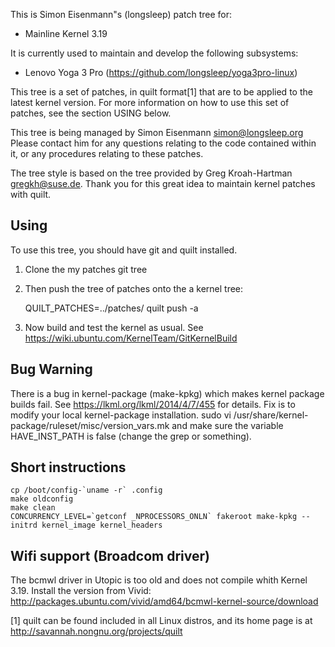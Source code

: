 This is Simon Eisenmann"s (longsleep) patch tree for:
  - Mainline Kernel 3.19

It is currently used to maintain and develop the following subsystems:
  - Lenovo Yoga 3 Pro (https://github.com/longsleep/yoga3pro-linux)

This tree is a set of patches, in quilt format[1] that are to be applied
to the latest kernel version.  For more information on how to use this
set of patches, see the section USING below.

This tree is being managed by Simon Eisenmann <simon@longsleep.org>
Please contact him for any questions relating to the code contained
within it, or any procedures relating to these patches.

The tree style is based on the tree provided by Greg Kroah-Hartman
<gregkh@suse.de>. Thank you for this great idea to maintain kernel
patches with quilt.

## Using

To use this tree, you should have git and quilt installed.

1. Clone the my patches git tree

2. Then push the tree of patches onto the a kernel tree:

	QUILT_PATCHES=../patches/ quilt push -a

3. Now build and test the kernel as usual. See https://wiki.ubuntu.com/KernelTeam/GitKernelBuild

## Bug Warning

  There is a bug in kernel-package (make-kpkg) which makes kernel package builds fail.
  See https://lkml.org/lkml/2014/4/7/455 for details. Fix is to modify your local
  kernel-package installation.
  sudo vi /usr/share/kernel-package/ruleset/misc/version_vars.mk
  and make sure the variable HAVE_INST_PATH is false (change the grep or something).

## Short instructions

	cp /boot/config-`uname -r` .config
	make oldconfig
	make clean
	CONCURRENCY_LEVEL=`getconf _NPROCESSORS_ONLN` fakeroot make-kpkg --initrd kernel_image kernel_headers

## Wifi support (Broadcom driver)

  The bcmwl driver in Utopic is too old and does not compile whith Kernel 3.19. Install the version from Vivid: http://packages.ubuntu.com/vivid/amd64/bcmwl-kernel-source/download

[1] quilt can be found included in all Linux distros, and its home page
    is at http://savannah.nongnu.org/projects/quilt
